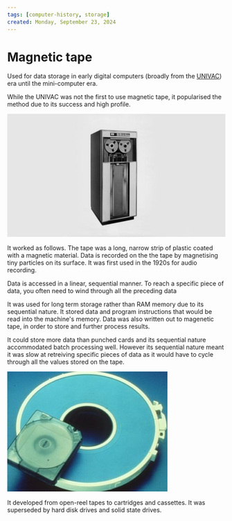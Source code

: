 ```yaml
---
tags: [computer-history, storage]
created: Monday, September 23, 2024
---
```


# Magnetic tape

Used for data storage in early digital computers (broadly from the
[UNIVAC](The_History_of_Computing_Swade.md)) era until the mini-computer era.

While the UNIVAC was not the first to use magnetic tape, it popularised the
method due to its success and high profile.

![Magnetic tape reader in IBM computer](static/magnetic-tape-ibm.jpeg)

It worked as follows. The tape was a long, narrow strip of plastic coated with a
magnetic material. Data is recorded on the the tape by magnetising tiny
particles on its surface. It was first used in the 1920s for audio recording.

Data is accessed in a linear, sequential manner. To reach a specific piece of
data, you often need to wind through all the preceding data

It was used for long term storage rather than RAM memory due to its sequential
nature. It stored data and program instructions that would be read into the
machine's memory. Data was also written out to magenetic tape, in order to store
and further process results.

It could store more data than punched cards and its sequential nature
accommodated batch processing well. However its sequential nature meant it was
slow at retreiving specific pieces of data as it would have to cycle through all
the values stored on the tape.

![Magnetic tape stored as casette](static/magnetic-tape-disk.jpeg)

It developed from open-reel tapes to cartridges and cassettes. It was superseded
by hard disk drives and solid state drives.
